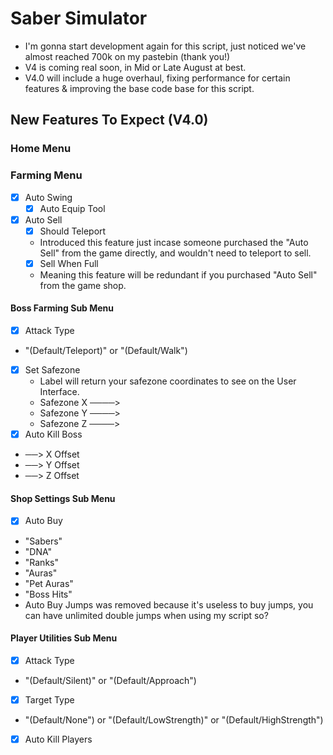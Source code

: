 # Saber Simulator
* I'm gonna start development again for this script, just noticed we've almost reached 700k on my pastebin (thank you!)
* V4 is coming real soon, in Mid or Late August at best.
* V4.0 will include a huge overhaul, fixing performance for certain features & improving the base code base for this script.
## New Features To Expect (V4.0)
### Home Menu

### Farming Menu
- [x] Auto Swing
  - [x] Auto Equip Tool
- [x] Auto Sell
  - [x] Should Teleport
  - Introduced this feature just incase someone purchased the "Auto Sell" from the game directly, and wouldn't need to teleport to sell.
  - [x] Sell When Full
  - Meaning this feature will be redundant if you purchased "Auto Sell" from the game shop.
#### Boss Farming Sub Menu
- [x] Attack Type
- "(Default/Teleport)" or "(Default/Walk")
- [x] Set Safezone
  - Label will return your safezone coordinates to see on the User Interface.
  - Safezone X ────>
  - Safezone Y ────>
  - Safezone Z ────>
- [x] Auto Kill Boss
- ──> X Offset
- ──> Y Offset
- ──> Z Offset
#### Shop Settings Sub Menu
- [x] Auto Buy
- "Sabers"
- "DNA"
- "Ranks"
- "Auras"
- "Pet Auras"
- "Boss Hits"
- Auto Buy Jumps was removed because it's useless to buy jumps, you can have unlimited double jumps when using my script so?
#### Player Utilities Sub Menu
- [x] Attack Type
- "(Default/Silent)" or "(Default/Approach")
- [x] Target Type
- "(Default/None") or "(Default/LowStrength)" or "(Default/HighStrength")
- [x] Auto Kill Players
